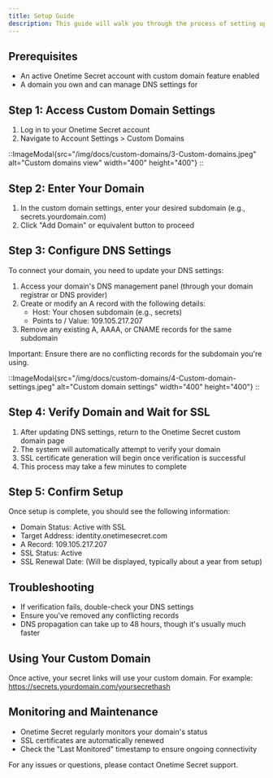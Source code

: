 ```yaml
---
title: Setup Guide
description: This guide will walk you through the process of setting up a custom domain for your Onetime Secret account.
---
```



## Prerequisites

- An active Onetime Secret account with custom domain feature enabled
- A domain you own and can manage DNS settings for

## Step 1: Access Custom Domain Settings

1. Log in to your Onetime Secret account
2. Navigate to Account Settings > Custom Domains

::ImageModal{src="/img/docs/custom-domains/3-Custom-domains.jpeg" alt="Custom domains view" width="400" height="400"}
::

## Step 2: Enter Your Domain

1. In the custom domain settings, enter your desired subdomain (e.g., secrets.yourdomain.com)
2. Click "Add Domain" or equivalent button to proceed

## Step 3: Configure DNS Settings

To connect your domain, you need to update your DNS settings:

1. Access your domain's DNS management panel (through your domain registrar or DNS provider)
2. Create or modify an A record with the following details:
   - Host: Your chosen subdomain (e.g., secrets)
   - Points to / Value: 109.105.217.207
3. Remove any existing A, AAAA, or CNAME records for the same subdomain

Important: Ensure there are no conflicting records for the subdomain you're using.

::ImageModal{src="/img/docs/custom-domains/4-Custom-domain-settings.jpeg" alt="Custom domain settings" width="400" height="400"}
::



## Step 4: Verify Domain and Wait for SSL

1. After updating DNS settings, return to the Onetime Secret custom domain page
2. The system will automatically attempt to verify your domain
3. SSL certificate generation will begin once verification is successful
4. This process may take a few minutes to complete

## Step 5: Confirm Setup

Once setup is complete, you should see the following information:

- Domain Status: Active with SSL
- Target Address: identity.onetimesecret.com
- A Record: 109.105.217.207
- SSL Status: Active
- SSL Renewal Date: (Will be displayed, typically about a year from setup)

## Troubleshooting

- If verification fails, double-check your DNS settings
- Ensure you've removed any conflicting records
- DNS propagation can take up to 48 hours, though it's usually much faster

## Using Your Custom Domain

Once active, your secret links will use your custom domain. For example:
https://secrets.yourdomain.com/yoursecrethash


## Monitoring and Maintenance

- Onetime Secret regularly monitors your domain's status
- SSL certificates are automatically renewed
- Check the "Last Monitored" timestamp to ensure ongoing connectivity

For any issues or questions, please contact Onetime Secret support.


<!--
This guide provides a step-by-step process for setting up a custom domain, incorporating the details from both the provided text and the image. It covers the key points of DNS configuration, verification, and SSL setup, while also offering some troubleshooting tips and information on ongoing maintenance.
-->

